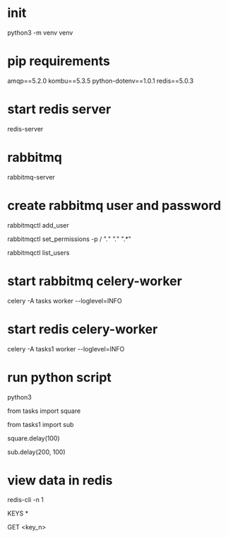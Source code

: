 # init 
python3 -m venv venv

# pip requirements
amqp==5.2.0
kombu==5.3.5
python-dotenv==1.0.1
redis==5.0.3

# start redis server
redis-server

# rabbitmq
rabbitmq-server

# create rabbitmq user and password
rabbitmqctl add_user <username> <password>

rabbitmqctl set_permissions -p / <username> ".*" ".*" ".*"

rabbitmqctl list_users

# start rabbitmq celery-worker
celery -A tasks worker --loglevel=INFO

# start redis celery-worker
celery -A tasks1 worker --loglevel=INFO

# run python script
python3

from tasks import square

from tasks1 import sub

square.delay(100)

sub.delay(200, 100)

# view data in redis
redis-cli -n 1 

KEYS *

GET <key_n>